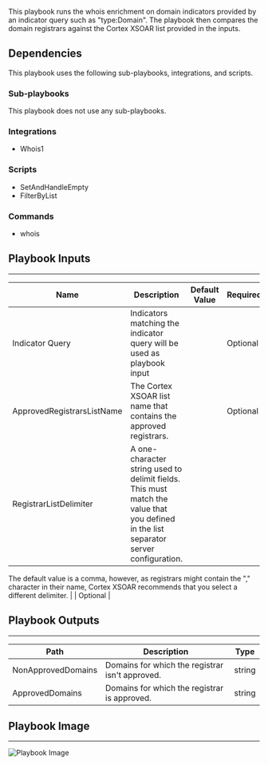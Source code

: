 This playbook runs the whois enrichment on domain indicators provided by an indicator query such as "type:Domain". The playbook then compares the domain registrars against the Cortex XSOAR list provided in the inputs.

## Dependencies
This playbook uses the following sub-playbooks, integrations, and scripts.

### Sub-playbooks
This playbook does not use any sub-playbooks.

### Integrations
* Whois1

### Scripts
* SetAndHandleEmpty
* FilterByList

### Commands
* whois

## Playbook Inputs
---

| **Name** | **Description** | **Default Value** | **Required** |
| --- | --- | --- | --- |
| Indicator Query | Indicators matching the indicator query will be used as playbook input |  | Optional |
| ApprovedRegistrarsListName | The Cortex XSOAR list name that contains the approved registrars. |  | Optional |
| RegistrarListDelimiter | A one\-character string used to delimit fields. This must match the value that you defined in the list separator server configuration.  
The default value is a comma, however, as registrars might contain the "," character in their name, 
Cortex XSOAR recommends that you select a different delimiter. |  | Optional |

## Playbook Outputs
---

| **Path** | **Description** | **Type** |
| --- | --- | --- |
| NonApprovedDomains | Domains for which the registrar isn't approved. | string |
| ApprovedDomains | Domains for which the registrar is approved. | string |

## Playbook Image
---
![Playbook Image](https://raw.githubusercontent.com/demisto/content/883f89fdd8ab1c85fced632d513abcf28d0ec155/Packs/Whois/doc_files/TIM_-_Process_Domain_Registrar_With_WHOIS.png)